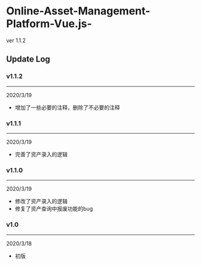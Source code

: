 # Online-Asset-Management-Platform-Vue.js-
ver 1.1.2

## Update Log
### v1.1.2
---
2020/3/19
- 增加了一些必要的注释，删除了不必要的注释

### v1.1.1
---
2020/3/19
- 完善了资产录入的逻辑

### v1.1.0
---
2020/3/19 
- 修改了资产录入的逻辑
- 修复了资产查询中报废功能的bug

### v1.0
---
2020/3/18
- 初版
